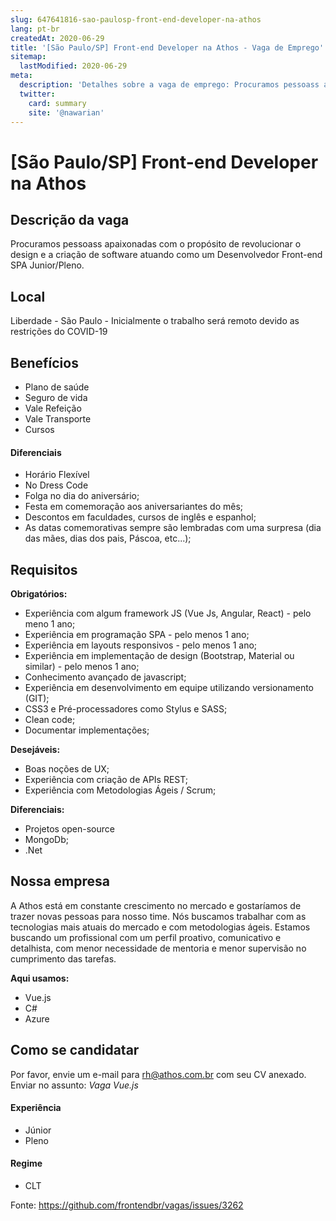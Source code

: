 ```yaml
---
slug: 647641816-sao-paulosp-front-end-developer-na-athos
lang: pt-br
createdAt: 2020-06-29
title: '[São Paulo/SP] Front-end Developer na Athos - Vaga de Emprego'
sitemap:
  lastModified: 2020-06-29
meta:
  description: 'Detalhes sobre a vaga de emprego: Procuramos pessoass apaixonadas com o propósito de revolucionar o design e a criação de software atuando como um Desenvolvedor Front-end SPA Junior/Pleno.'
  twitter:
    card: summary
    site: '@nawarian'
---
```


# [São Paulo/SP] Front-end Developer na Athos

<!-- POR FAVOR, SÓ POSTE SE A VAGA FOR PARA TRABALHAR COM VUE.JS OU TECNOLOGIAS DO ECOSSISTEMA! -->

## Descrição da vaga

Procuramos pessoass apaixonadas com o propósito de revolucionar o design e a criação de software atuando como um Desenvolvedor  Front-end SPA Junior/Pleno.

## Local

Liberdade - São Paulo - Inicialmente o trabalho será remoto devido as restrições do COVID-19	

## Benefícios

- Plano de saúde
- Seguro de vida
- Vale Refeição
- Vale Transporte
- Cursos

#### Diferenciais

- Horário Flexível
- No Dress Code
- Folga no dia do aniversário;
- Festa em comemoração aos aniversariantes do mês;
- Descontos em faculdades, cursos de inglês e espanhol;
- As datas comemorativas sempre são lembradas com uma surpresa (dia das mães, dias dos pais, Páscoa, etc...);

## Requisitos

**Obrigatórios:**
- Experiência com algum framework JS (Vue Js, Angular, React) - pelo meno 1 ano;
- Experiência em programação SPA - pelo menos 1 ano;
- Experiência em layouts responsivos - pelo menos 1 ano;
- Experiência em implementação de design (Bootstrap, Material ou similar) - pelo menos 1 ano;
- Conhecimento avançado de javascript;
- Experiência em desenvolvimento em equipe utilizando versionamento (GIT);
- CSS3 e Pré-processadores como Stylus e SASS;
- Clean code;
- Documentar implementações;

**Desejáveis:**
- Boas noções de UX;
- Experiência com criação de APIs REST;
- Experiência com Metodologias Ágeis / Scrum;

**Diferenciais:**
- Projetos open-source
- MongoDb;
- .Net

## Nossa empresa

A Athos está em constante crescimento no mercado e gostaríamos de trazer novas pessoas para nosso time. Nós buscamos trabalhar com as tecnologias mais atuais do mercado e com metodologias ágeis.
Estamos buscando um profissional com um perfil proativo, comunicativo e detalhista, com menor necessidade de mentoria e menor supervisão no cumprimento das tarefas.

**Aqui usamos:**
- Vue.js
- C#
- Azure

## Como se candidatar

Por favor, envie um e-mail para rh@athos.com.br com seu CV anexado. Enviar no assunto: _Vaga Vue.js_

#### Experiência
- Júnior
- Pleno

#### Regime
- CLT


Fonte: https://github.com/frontendbr/vagas/issues/3262